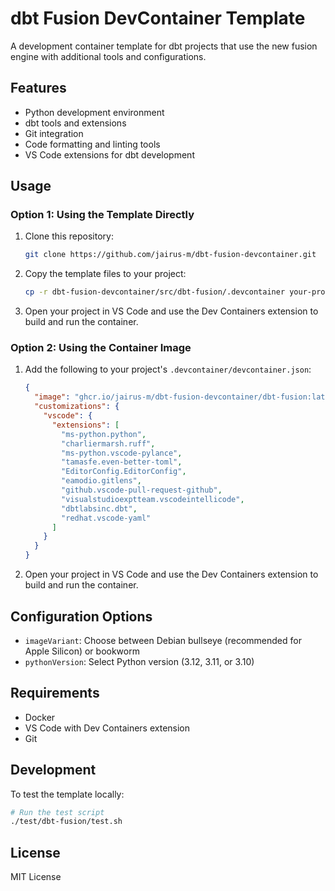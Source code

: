 # dbt Fusion DevContainer Template

A development container template for dbt projects that use the new fusion engine with additional tools and configurations.

## Features

- Python development environment
- dbt tools and extensions
- Git integration
- Code formatting and linting tools
- VS Code extensions for dbt development

## Usage

### Option 1: Using the Template Directly

1. Clone this repository:
   ```bash
   git clone https://github.com/jairus-m/dbt-fusion-devcontainer.git
   ```

2. Copy the template files to your project:
   ```bash
   cp -r dbt-fusion-devcontainer/src/dbt-fusion/.devcontainer your-project/
   ```

3. Open your project in VS Code and use the Dev Containers extension to build and run the container.

### Option 2: Using the Container Image

1. Add the following to your project's `.devcontainer/devcontainer.json`:
   ```json
   {
     "image": "ghcr.io/jairus-m/dbt-fusion-devcontainer/dbt-fusion:latest",
     "customizations": {
       "vscode": {
         "extensions": [
           "ms-python.python",
           "charliermarsh.ruff",
           "ms-python.vscode-pylance",
           "tamasfe.even-better-toml",
           "EditorConfig.EditorConfig",
           "eamodio.gitlens",
           "github.vscode-pull-request-github",
           "visualstudioexptteam.vscodeintellicode",
           "dbtlabsinc.dbt",
           "redhat.vscode-yaml"
         ]
       }
     }
   }
   ```

2. Open your project in VS Code and use the Dev Containers extension to build and run the container.

## Configuration Options

- `imageVariant`: Choose between Debian bullseye (recommended for Apple Silicon) or bookworm
- `pythonVersion`: Select Python version (3.12, 3.11, or 3.10)

## Requirements

- Docker
- VS Code with Dev Containers extension
- Git

## Development

To test the template locally:

```bash
# Run the test script
./test/dbt-fusion/test.sh
```

## License

MIT License 
